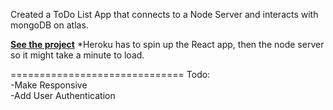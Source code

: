 Created a ToDo List App that connects to a Node Server and interacts with mongoDB on atlas.

**<a href="https://ghughes-react-todo-list.herokuapp.com/" target="_blank">See the project</a>**
*Heroku has to spin up the React app, then the node server so it might take a minute to load. 

==============================
Todo:<br>
-Make Responsive<br>
-Add User Authentication<br>
